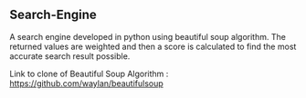 ## Search-Engine
A search engine developed in python using beautiful soup algorithm. The returned values are weighted and then a score is calculated to find the most accurate search result possible.

Link to clone of Beautiful Soup Algorithm : https://github.com/waylan/beautifulsoup
